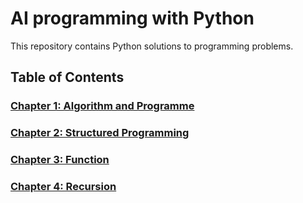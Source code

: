 # AI programming with Python
This repository contains Python solutions to programming problems.

## Table of Contents

### [Chapter 1: Algorithm and Programme](chapter01/)

### [Chapter 2: Structured Programming](chapter02/)

### [Chapter 3: Function](chapter03/)

### [Chapter 4: Recursion](chapter04/)